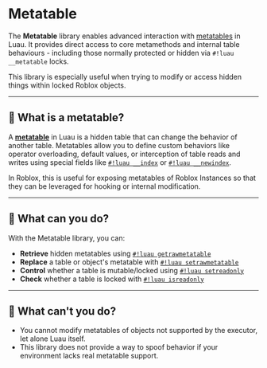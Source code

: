 # Metatable

The **Metatable** library enables advanced interaction with [metatables](https://create.roblox.com/docs/luau/metatables) in Luau. It provides direct access to core metamethods and internal table behaviours - including those normally protected or hidden via `#!luau __metatable` locks.

This library is especially useful when trying to modify or access hidden things within locked Roblox objects.

---

## 🧠 What is a metatable?

A [**metatable**](https://create.roblox.com/docs/luau/metatables) in Luau is a hidden table that can change the behavior of another table. Metatables allow you to define custom behaviors like operator overloading, default values, or interception of table reads and writes using special fields like [`#!luau __index`](https://create.roblox.com/docs/luau/metatables#metamethods) or [`#!luau __newindex`](https://create.roblox.com/docs/luau/metatables#metamethods).

In Roblox, this is useful for exposing metatables of Roblox Instances so that they can be leveraged for hooking or internal modification.

---

## 🚦 What can you do?

With the Metatable library, you can:

- **Retrieve** hidden metatables using [`#!luau getrawmetatable`](./getrawmetatable.md)
- **Replace** a table or object's metatable with [`#!luau setrawmetatable`](./setrawmetatable.md)
- **Control** whether a table is mutable/locked using [`#!luau setreadonly`](./setreadonly.md)
- **Check** whether a table is locked with [`#!luau isreadonly`](./isreadonly.md)

---

## 🚫 What can't you do?

- You cannot modify metatables of objects not supported by the executor, let alone Luau itself.
- This library does not provide a way to spoof behavior if your environment lacks real metatable support.
